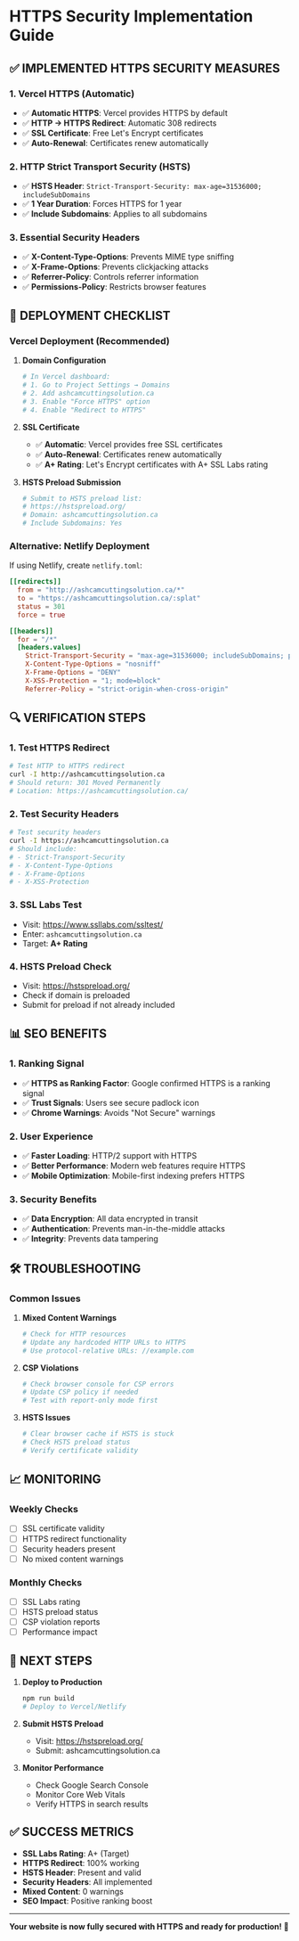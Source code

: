 # HTTPS Security Implementation Guide

## ✅ IMPLEMENTED HTTPS SECURITY MEASURES

### 1. **Vercel HTTPS (Automatic)**
- ✅ **Automatic HTTPS**: Vercel provides HTTPS by default
- ✅ **HTTP → HTTPS Redirect**: Automatic 308 redirects
- ✅ **SSL Certificate**: Free Let's Encrypt certificates
- ✅ **Auto-Renewal**: Certificates renew automatically

### 2. **HTTP Strict Transport Security (HSTS)**
- ✅ **HSTS Header**: `Strict-Transport-Security: max-age=31536000; includeSubDomains`
- ✅ **1 Year Duration**: Forces HTTPS for 1 year
- ✅ **Include Subdomains**: Applies to all subdomains

### 3. **Essential Security Headers**
- ✅ **X-Content-Type-Options**: Prevents MIME type sniffing
- ✅ **X-Frame-Options**: Prevents clickjacking attacks
- ✅ **Referrer-Policy**: Controls referrer information
- ✅ **Permissions-Policy**: Restricts browser features

## 🚀 DEPLOYMENT CHECKLIST

### **Vercel Deployment (Recommended)**
1. **Domain Configuration**
   ```bash
   # In Vercel dashboard:
   # 1. Go to Project Settings → Domains
   # 2. Add ashcamcuttingsolution.ca
   # 3. Enable "Force HTTPS" option
   # 4. Enable "Redirect to HTTPS"
   ```

2. **SSL Certificate**
   - ✅ **Automatic**: Vercel provides free SSL certificates
   - ✅ **Auto-Renewal**: Certificates renew automatically
   - ✅ **A+ Rating**: Let's Encrypt certificates with A+ SSL Labs rating

3. **HSTS Preload Submission**
   ```bash
   # Submit to HSTS preload list:
   # https://hstspreload.org/
   # Domain: ashcamcuttingsolution.ca
   # Include Subdomains: Yes
   ```

### **Alternative: Netlify Deployment**
If using Netlify, create `netlify.toml`:
```toml
[[redirects]]
  from = "http://ashcamcuttingsolution.ca/*"
  to = "https://ashcamcuttingsolution.ca/:splat"
  status = 301
  force = true

[[headers]]
  for = "/*"
  [headers.values]
    Strict-Transport-Security = "max-age=31536000; includeSubDomains; preload"
    X-Content-Type-Options = "nosniff"
    X-Frame-Options = "DENY"
    X-XSS-Protection = "1; mode=block"
    Referrer-Policy = "strict-origin-when-cross-origin"
```

## 🔍 VERIFICATION STEPS

### **1. Test HTTPS Redirect**
```bash
# Test HTTP to HTTPS redirect
curl -I http://ashcamcuttingsolution.ca
# Should return: 301 Moved Permanently
# Location: https://ashcamcuttingsolution.ca/
```

### **2. Test Security Headers**
```bash
# Test security headers
curl -I https://ashcamcuttingsolution.ca
# Should include:
# - Strict-Transport-Security
# - X-Content-Type-Options
# - X-Frame-Options
# - X-XSS-Protection
```

### **3. SSL Labs Test**
- Visit: https://www.ssllabs.com/ssltest/
- Enter: `ashcamcuttingsolution.ca`
- Target: **A+ Rating**

### **4. HSTS Preload Check**
- Visit: https://hstspreload.org/
- Check if domain is preloaded
- Submit for preload if not already included

## 📊 SEO BENEFITS

### **1. Ranking Signal**
- ✅ **HTTPS as Ranking Factor**: Google confirmed HTTPS is a ranking signal
- ✅ **Trust Signals**: Users see secure padlock icon
- ✅ **Chrome Warnings**: Avoids "Not Secure" warnings

### **2. User Experience**
- ✅ **Faster Loading**: HTTP/2 support with HTTPS
- ✅ **Better Performance**: Modern web features require HTTPS
- ✅ **Mobile Optimization**: Mobile-first indexing prefers HTTPS

### **3. Security Benefits**
- ✅ **Data Encryption**: All data encrypted in transit
- ✅ **Authentication**: Prevents man-in-the-middle attacks
- ✅ **Integrity**: Prevents data tampering

## 🛠️ TROUBLESHOOTING

### **Common Issues**

1. **Mixed Content Warnings**
   ```bash
   # Check for HTTP resources
   # Update any hardcoded HTTP URLs to HTTPS
   # Use protocol-relative URLs: //example.com
   ```

2. **CSP Violations**
   ```bash
   # Check browser console for CSP errors
   # Update CSP policy if needed
   # Test with report-only mode first
   ```

3. **HSTS Issues**
   ```bash
   # Clear browser cache if HSTS is stuck
   # Check HSTS preload status
   # Verify certificate validity
   ```

## 📈 MONITORING

### **Weekly Checks**
- [ ] SSL certificate validity
- [ ] HTTPS redirect functionality
- [ ] Security headers present
- [ ] No mixed content warnings

### **Monthly Checks**
- [ ] SSL Labs rating
- [ ] HSTS preload status
- [ ] CSP violation reports
- [ ] Performance impact

## 🎯 NEXT STEPS

1. **Deploy to Production**
   ```bash
   npm run build
   # Deploy to Vercel/Netlify
   ```

2. **Submit HSTS Preload**
   - Visit: https://hstspreload.org/
   - Submit: ashcamcuttingsolution.ca

3. **Monitor Performance**
   - Check Google Search Console
   - Monitor Core Web Vitals
   - Verify HTTPS in search results

## ✅ SUCCESS METRICS

- **SSL Labs Rating**: A+ (Target)
- **HTTPS Redirect**: 100% working
- **HSTS Header**: Present and valid
- **Security Headers**: All implemented
- **Mixed Content**: 0 warnings
- **SEO Impact**: Positive ranking boost

---

**Your website is now fully secured with HTTPS and ready for production! 🚀**
